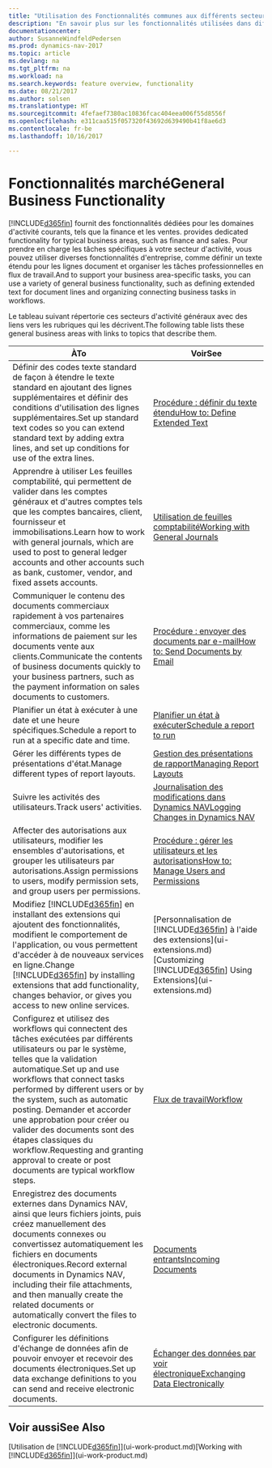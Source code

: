 ```yaml
---
title: "Utilisation des Fonctionnalités communes aux différents secteurs d'activité"
description: "En savoir plus sur les fonctionnalités utilisées dans différents secteurs d'activité dans Dynamics NAV."
documentationcenter: 
author: SusanneWindfeldPedersen
ms.prod: dynamics-nav-2017
ms.topic: article
ms.devlang: na
ms.tgt_pltfrm: na
ms.workload: na
ms.search.keywords: feature overview, functionality
ms.date: 08/21/2017
ms.author: solsen
ms.translationtype: HT
ms.sourcegitcommit: 4fefaef7380ac10836fcac404eea006f55d8556f
ms.openlocfilehash: e311caa515f057320f43692d639490b41f8ae6d3
ms.contentlocale: fr-be
ms.lasthandoff: 10/16/2017

---
```

# <a name="general-business-functionality"></a><span data-ttu-id="fea02-103">Fonctionnalités marché</span><span class="sxs-lookup"><span data-stu-id="fea02-103">General Business Functionality</span></span>
[!INCLUDE[d365fin](includes/d365fin_md.md)]<span data-ttu-id="fea02-104"> fournit des fonctionnalités dédiées pour les domaines d'activité courants, tels que la finance et les ventes.</span><span class="sxs-lookup"><span data-stu-id="fea02-104"> provides dedicated functionality for typical business areas, such as finance and sales.</span></span> <span data-ttu-id="fea02-105">Pour prendre en charge les tâches spécifiques à votre secteur d'activité, vous pouvez utiliser diverses fonctionnalités d'entreprise, comme définir un texte étendu pour les lignes document et organiser les tâches professionnelles en flux de travail.</span><span class="sxs-lookup"><span data-stu-id="fea02-105">And to support your business area-specific tasks, you can use a variety of general business functionality, such as defining extended text for document lines and organizing connecting business tasks in workflows.</span></span>

<span data-ttu-id="fea02-106">Le tableau suivant répertorie ces secteurs d'activité généraux avec des liens vers les rubriques qui les décrivent.</span><span class="sxs-lookup"><span data-stu-id="fea02-106">The following table lists these general business areas with links to topics that describe them.</span></span>

| <span data-ttu-id="fea02-107">À</span><span class="sxs-lookup"><span data-stu-id="fea02-107">To</span></span> | <span data-ttu-id="fea02-108">Voir</span><span class="sxs-lookup"><span data-stu-id="fea02-108">See</span></span> |
| --- | --- |
| <span data-ttu-id="fea02-109">Définir des codes texte standard de façon à étendre le texte standard en ajoutant des lignes supplémentaires et définir des conditions d'utilisation des lignes supplémentaires.</span><span class="sxs-lookup"><span data-stu-id="fea02-109">Set up standard text codes so you can extend standard text by adding extra lines, and set up conditions for use of the extra lines.</span></span> |[<span data-ttu-id="fea02-110">Procédure : définir du texte étendu</span><span class="sxs-lookup"><span data-stu-id="fea02-110">How to: Define Extended Text</span></span>](ui-how-define-ext-text.md) |
| <span data-ttu-id="fea02-111">Apprendre à utiliser Les feuilles comptabilité, qui permettent de valider dans les comptes généraux et d'autres comptes tels que les comptes bancaires, client, fournisseur et immobilisations.</span><span class="sxs-lookup"><span data-stu-id="fea02-111">Learn how to work with general journals, which are used to post to general ledger accounts and other accounts such as bank, customer, vendor, and fixed assets accounts.</span></span> |[<span data-ttu-id="fea02-112">Utilisation de feuilles comptabilité</span><span class="sxs-lookup"><span data-stu-id="fea02-112">Working with General Journals</span></span>](ui-work-general-journals.md) |
| <span data-ttu-id="fea02-113">Communiquer le contenu des documents commerciaux rapidement à vos partenaires commerciaux, comme les informations de paiement sur les documents vente aux clients.</span><span class="sxs-lookup"><span data-stu-id="fea02-113">Communicate the contents of business documents quickly to your business partners, such as the payment information on sales documents to customers.</span></span> |[<span data-ttu-id="fea02-114">Procédure : envoyer des documents par e-mail</span><span class="sxs-lookup"><span data-stu-id="fea02-114">How to: Send Documents by Email</span></span>](ui-how-send-documents-email.md) |
| <span data-ttu-id="fea02-115">Planifier un état à exécuter à une date et une heure spécifiques.</span><span class="sxs-lookup"><span data-stu-id="fea02-115">Schedule a report to run at a specific date and time.</span></span> |[<span data-ttu-id="fea02-116">Planifier un état à exécuter</span><span class="sxs-lookup"><span data-stu-id="fea02-116">Schedule a report to run</span></span>](ui-work-report.md#ScheduleReport) |
| <span data-ttu-id="fea02-117">Gérer les différents types de présentations d'état.</span><span class="sxs-lookup"><span data-stu-id="fea02-117">Manage different types of report layouts.</span></span> |[<span data-ttu-id="fea02-118">Gestion des présentations de rapport</span><span class="sxs-lookup"><span data-stu-id="fea02-118">Managing Report Layouts</span></span>](ui-manage-report-layouts.md) |
| <span data-ttu-id="fea02-119">Suivre les activités des utilisateurs.</span><span class="sxs-lookup"><span data-stu-id="fea02-119">Track users' activities.</span></span>|[<span data-ttu-id="fea02-120">Journalisation des modifications dans Dynamics NAV</span><span class="sxs-lookup"><span data-stu-id="fea02-120">Logging Changes in Dynamics NAV</span></span>](across-log-changes.md)|
|<span data-ttu-id="fea02-121">Affecter des autorisations aux utilisateurs, modifier les ensembles d'autorisations, et grouper les utilisateurs par autorisations.</span><span class="sxs-lookup"><span data-stu-id="fea02-121">Assign permissions to users, modify permission sets, and group users per permissions.</span></span>|[<span data-ttu-id="fea02-122">Procédure : gérer les utilisateurs et les autorisations</span><span class="sxs-lookup"><span data-stu-id="fea02-122">How to: Manage Users and Permissions</span></span>](ui-how-users-permissions.md)|
| <span data-ttu-id="fea02-123">Modifiez [!INCLUDE[d365fin](includes/d365fin_md.md)] en installant des extensions qui ajoutent des fonctionnalités, modifient le comportement de l'application, ou vous permettent d'accéder à de nouveaux services en ligne.</span><span class="sxs-lookup"><span data-stu-id="fea02-123">Change [!INCLUDE[d365fin](includes/d365fin_md.md)] by installing extensions that add functionality, changes behavior, or gives you access to new online services.</span></span> |<span data-ttu-id="fea02-124">[Personnalisation de [!INCLUDE[d365fin](includes/d365fin_md.md)] à l'aide des extensions](ui-extensions.md)</span><span class="sxs-lookup"><span data-stu-id="fea02-124">[Customizing [!INCLUDE[d365fin](includes/d365fin_md.md)] Using Extensions](ui-extensions.md)</span></span> |
|<span data-ttu-id="fea02-125">Configurez et utilisez des workflows qui connectent des tâches exécutées par différents utilisateurs ou par le système, telles que la validation automatique.</span><span class="sxs-lookup"><span data-stu-id="fea02-125">Set up and use workflows that connect tasks performed by different users or by the system, such as automatic posting.</span></span> <span data-ttu-id="fea02-126">Demander et accorder une approbation pour créer ou valider des documents sont des étapes classiques du workflow.</span><span class="sxs-lookup"><span data-stu-id="fea02-126">Requesting and granting approval to create or post documents are typical workflow steps.</span></span>|[<span data-ttu-id="fea02-127">Flux de travail</span><span class="sxs-lookup"><span data-stu-id="fea02-127">Workflow</span></span>](across-workflow.md)|
|<span data-ttu-id="fea02-128">Enregistrez des documents externes dans Dynamics NAV, ainsi que leurs fichiers joints, puis créez manuellement des documents connexes ou convertissez automatiquement les fichiers en documents électroniques.</span><span class="sxs-lookup"><span data-stu-id="fea02-128">Record external documents in Dynamics NAV, including their file attachments, and then manually create the related documents or automatically convert the files to electronic documents.</span></span>|[<span data-ttu-id="fea02-129">Documents entrants</span><span class="sxs-lookup"><span data-stu-id="fea02-129">Incoming Documents</span></span>](across-income-documents.md)|
| <span data-ttu-id="fea02-130">Configurer les définitions d'échange de données afin de pouvoir envoyer et recevoir des documents électroniques.</span><span class="sxs-lookup"><span data-stu-id="fea02-130">Set up data exchange definitions to you can send and receive electronic documents.</span></span> |[<span data-ttu-id="fea02-131">Échanger des données par voir électronique</span><span class="sxs-lookup"><span data-stu-id="fea02-131">Exchanging Data Electronically</span></span>](across-data-exchange.md) |

## <a name="see-also"></a><span data-ttu-id="fea02-132">Voir aussi</span><span class="sxs-lookup"><span data-stu-id="fea02-132">See Also</span></span>
<span data-ttu-id="fea02-133">[Utilisation de [!INCLUDE[d365fin](includes/d365fin_md.md)]](ui-work-product.md)</span><span class="sxs-lookup"><span data-stu-id="fea02-133">[Working with [!INCLUDE[d365fin](includes/d365fin_md.md)]](ui-work-product.md)</span></span>

